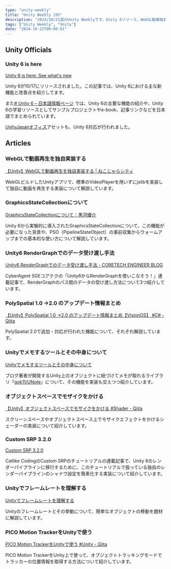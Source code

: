 ```yaml
---
type: "unity-weekly"
title: "Unity Weekly 195"
description: "2024/10/21週のUnity Weeklyです。Unity 6リリース、WebGL動画独自再生、GraphicsStateCollectionなどについて取り上げています。"
tags: ["Unity Weekly", "Unity"]
date: "2024-10-22T00:00:01"
---
```


## Unity Officials

### Unity 6 is here

[Unity 6 is here: See what's new](https://unity.com/blog/unity-6-features-announcement)

Unity 6が10/17にリリースされました。この記事では、Unity 6における主な新機能と改善点を紹介してます。

また[# Unity 6 – 日本語情報ページ](https://unity3d.jp/release-unity6/) では、Unity 6の主要な機能の紹介や、Unity 6の学習リソースとしてサンプルプロジェクトやe-book、記事リンクなどを日本語でまとめられています。

[UnityJapanオフィス](https://assetstore.unity.com/packages/3d/environments/unityjapanoffice-152800?locale=ja-JP)アセットも、Unity 6対応が行われました。

## Articles

### WebGLで動画再生を独自実装する

[【Unity】WebGLで動画再生を独自実装する | ねこじゃらシティ](https://nekojara.city/unity-webgl-custom-video-player)

WebGLビルドしたUnityアプリで、標準のVideoPlayerを用いずにjslibを実装して独自に動画を再生する実装について解説しています。

### GraphicsStateCollectionについて

[GraphicsStateCollectionについて｜黒河優介](https://note.com/wotakuro/n/n98ff2da237f9)

Unity 6から実験的に導入されたGraphicsStateCollectionについて、この機能が必要になった背景や、PSO（PipelineStateObject）の事前収集からウォームアップまでの基本的な使い方について解説しています。

### Unity6 RenderGraphでのデータ受け渡し手法

[Unity6 RenderGraphでのデータ受け渡し手法 - CORETECH ENGINEER BLOG](https://blog.sge-coretech.com/entry/2024/10/16/183856)

CyberAgent SGEコアテクの「Unity6からRenderGraphを使いこなそう！」連載記事で、RenderGraphのパス間のデータの受け渡し方法について3つ紹介しています。

### PolySpatial 1.0 →2.0 のアップデート情報まとめ

[【Unity】PolySpatial 1.0 →2.0 のアップデート情報まとめ【VisionOS】 #C# - Qiita](https://qiita.com/Cova8bitdot/items/b409ebef59bc670427f1)

PolySpatial 2.0で追加・対応が行われた機能について、それぞれ解説しています。

### Unityでメモするツールとその中身について

[Unityでメモするツールとその中身について](https://zenn.dev/gok/articles/410388a9e080eb)

ブログ著者が開発するUnity上のオブジェクトに紐づけてメモが取れるライブラリ「[gok11/UNote](https://github.com/gok11/UNote)」について、その機能を実装も交えつつ紹介しています。

### オブジェクトスペースでモザイクをかける

[【Unity】オブジェクトスペースでモザイクをかける #Shader - Qiita](https://qiita.com/yuri_tsukimi/items/fd43005a5c27c4628f44)

スクリーンスペースやオブジェクトスペース上でモザイクエフェクトをかけるシェーダーの実装について紹介しています。

### Custom SRP 3.2.0

[Custom SRP 3.2.0](https://catlikecoding.com/unity/custom-srp/3-2-0/)

Catlike CodingのCustom SRPのチュートリアルの連載記事で、Unity 6のレンダーパイプラインに移行するために、このチュートリアルで扱っている独自のレンダーパイプラインのシャドウ設定を簡素化する実装について紹介しています。

### Unityでフレームレートを理解する

[Unityでフレームレートを理解する](https://zenn.dev/dsgarage/articles/96fb0ddea741b0)

Unityのフレームレートとその挙動について、簡単なオブジェクトの移動を題材に解説しています。

### PICO Motion TrackerをUnityで使う

[PICO Motion TrackerをUnityで使う #Unity - Qiita](https://qiita.com/sf-yokota/items/e4f748caaa25526c7fd8)

PICO Motion TrackerをUnity上で使って、オブジェクトトラッキングモードでトラッカーの位置情報を取得する方法について紹介しています。